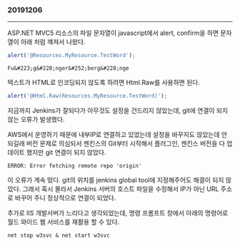 ### 20191206
---

ASP.NET MVC5 리소스의 파일 문자열이 javascript에서 alert, confirm을 하면 문자열이 아래 처럼 꺠져서 나왔다.

```javascript
alert('@Resources.MyResource.TestWord');
```

```
Fu&#223;g&#228;nger&#252;berg&#228;nge
```

텍스트가 HTML로 인코딩되지 않도록 하려면 Html.Raw를 사용하면 된다.

```javascript
alert('@Html.Raw(Resources.MyResource.TestWord)');
```

지금까지 Jenkins가 잘되다가 아무것도 설정을 건드리지 않았는데, git에 연결이 되지 않는 오류가 발생했다.

AWS에서 운영하기 때문에 내부IP로 연결하고 있었는데 설정을 바꾸지도 않았는데 안되길래 버전 문제로 의심되서 젠킨스의 Git부터 시작해서 플러그인, 젠킨스 버전을 다 업데이트 했지만 git 연결이 되지 않았다.

```
ERROR: Error fetching remote repo 'origin'
```

이 오류가 계속 떴다. git의 위치를 jenkins global tool에 지정해주어도 해결이 되지 않았다.
그래서 혹시 몰라서 Jenkins 서버의 호스트 파일을 수정해서 IP가 아닌 URL 주소로 바꾸어 주니 정상적으로 연결이 되었다.

추가로 IIS 개발서버가 느리다고 생각되었는데, 명령 프롬프트 창에서 아래의 명령어로 월드 와이드 웹 서비스를 재활용 할 수 있다.

```
net stop w3svc & net start w3svc
```